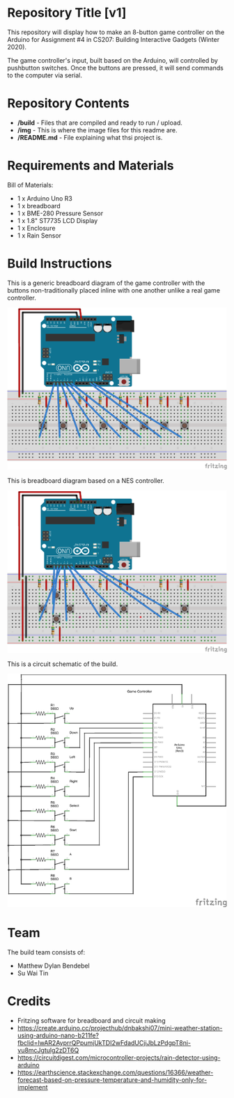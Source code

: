 # Repository Title [v1]

This repository will display how to make an 8-button game controller on the Arduino for Assignment #4 in CS207: Building Interactive Gadgets (Winter 2020).

The game controller's input, built based on the Arduino, will controlled by pushbutton switches. Once the buttons are pressed, it will send commands to the computer via serial.


Repository Contents
============
* **/build** - Files that are compiled and ready to run / upload.
* **/img** - This is where the image files for this readme are.
* **/README.md** - File explaining what thsi project is.


Requirements and Materials
============
Bill of Materials:
* 1 x Arduino Uno R3
* 1 x breadboard
* 1 x BME-280 Pressure Sensor
* 1 x 1.8" ST7735 LCD Display
* 1 x Enclosure
* 1 x Rain Sensor


Build Instructions
==================

This is a generic breadboard diagram of the game controller with the buttons non-traditionally placed inline with one another unlike a real game controller.

![alt text][pic1]

[pic1]: https://github.com/matthewbendebel/8-Button-Game-Controller-/blob/master/img/Breadboard.png

This is breadboard diagram based on a NES controller.

![alt text][pic2]

[pic2]: https://github.com/matthewbendebel/8-Button-Game-Controller-/blob/master/img/Game%20Controller%20Breadboard.png

This is a circuit schematic of the build.

![alt text][pic3]

[pic3]: https://github.com/matthewbendebel/8-Button-Game-Controller-/blob/master/img/Circuit%20Schematic.png



Team
=====
The build team consists of: 
* Matthew Dylan Bendebel 
* Su Wai Tin


Credits
=======
* Fritzing software for breadboard and circuit making
* https://create.arduino.cc/projecthub/dnbakshi07/mini-weather-station-using-arduino-nano-b211fe?fbclid=IwAR2AyprrQPpumjUkTDI2wFdadUCjiJbLzPdgpT8ni-vu8mcJgtulg2zDT6Q
* https://circuitdigest.com/microcontroller-projects/rain-detector-using-arduino
* https://earthscience.stackexchange.com/questions/16366/weather-forecast-based-on-pressure-temperature-and-humidity-only-for-implement
